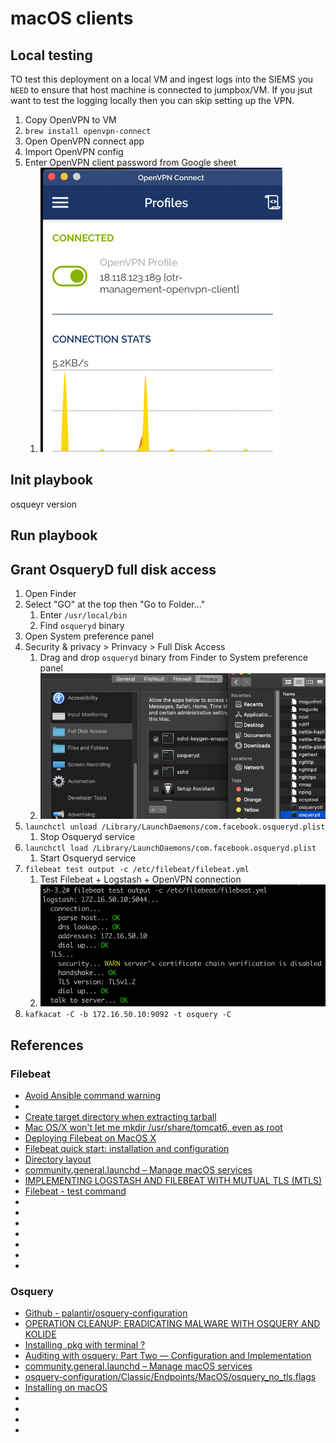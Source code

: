 # macOS clients

## Local testing
TO test this deployment on a local VM and ingest logs into the SIEMS you `NEED` to ensure that host machine is connected to jumpbox/VM. If you jsut want to test the logging locally then you can skip setting up the VPN.

1. Copy OpenVPN to VM
1. `brew install openvpn-connect`
1. Open OpenVPN connect app
1. Import OpenVPN config
1. Enter OpenVPN client password from Google sheet
    1. ![macos_client_openvpn](../.img/macos_client_openvpn.png)

## Init playbook
osqueyr version

## Run playbook

## Grant OsqueryD full disk access
1. Open Finder
1. Select "GO" at the top then "Go to Folder..."
    1. Enter `/usr/local/bin`
    1. Find `osqueryd` binary 
1. Open System preference panel
1. Security & privacy > Prinvacy > Full Disk Access 
    1. Drag and drop `osqueryd` binary from Finder to  System preference panel
    1. ![macos_client_osqueryd_fda](../.img/macos_client_osqueryd_fda.png)
1. `launchctl unload /Library/LaunchDaemons/com.facebook.osqueryd.plist`
    1. Stop Osqueryd service
1. `launchctl load /Library/LaunchDaemons/com.facebook.osqueryd.plist`
    1. Start Osqueryd service
1. `filebeat test output -c /etc/filebeat/filebeat.yml`
    1. Test Filebeat + Logstash + OpenVPN connection
    1. ![filebeat_test_output](../.img/filebeat_test_output.png)
1. `kafkacat -C -b 172.16.50.10:9092 -t osquery -C`



## References
### Filebeat
* [Avoid Ansible command warning](https://ansibledaily.com/avoid-ansible-command-warnings/)
* [](https://unix.stackexchange.com/questions/25311/create-target-directory-when-extracting-tarball)
* [Create target directory when extracting tarball]()
* [Mac OS/X won't let me mkdir /usr/share/tomcat6, even as root](https://apple.stackexchange.com/questions/301976/mac-os-x-wont-let-me-mkdir-usr-share-tomcat6-even-as-root)
* [Deploying Filebeat on MacOS X](https://discuss.elastic.co/t/deploying-filebeat-on-macos-x/37785/11)
* [Filebeat quick start: installation and configuration](https://www.elastic.co/guide/en/beats/filebeat/7.13/filebeat-installation-configuration.html)
* [Directory layout](https://www.elastic.co/guide/en/beats/filebeat/current/directory-layout.html#_default_paths)
* [community.general.launchd – Manage macOS services](https://docs.ansible.com/ansible/latest/collections/community/general/launchd_module.html)
* [IMPLEMENTING LOGSTASH AND FILEBEAT WITH MUTUAL TLS (MTLS)](https://holdmybeersecurity.com/2021/03/31/implementing-logstash-and-filebeat-with-mutual-tls-mtls/)
* [Filebeat - test command](https://www.elastic.co/guide/en/beats/filebeat/current/command-line-options.html)
* []()
* []()
* []()
* []()
* []()
* []()
* []()

### Osquery
* [Github - palantir/osquery-configuration](https://github.com/palantir/osquery-configuration)
* [OPERATION CLEANUP: ERADICATING MALWARE WITH OSQUERY AND KOLIDE](https://holdmybeersecurity.com/2020/03/01/operation-cleanup-eradicating-malware-with-osquery-and-kolide/)
* [Installing .pkg with terminal ?](https://apple.stackexchange.com/questions/72226/installing-pkg-with-terminal)
* [Auditing with osquery: Part Two — Configuration and Implementation](https://blog.palantir.com/auditing-with-osquery-part-two-configuration-and-implementation-87a8bba0ef48)
* [community.general.launchd – Manage macOS services](https://docs.ansible.com/ansible/latest/collections/community/general/launchd_module.html)
* [osquery-configuration/Classic/Endpoints/MacOS/osquery_no_tls.flags](https://github.com/palantir/osquery-configuration/blob/master/Classic/Endpoints/MacOS/osquery_no_tls.flags)
* [Installing on macOS](https://osquery.readthedocs.io/en/stable/installation/install-macos/)
* []()
* []()
* []()
* []()

